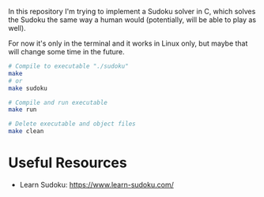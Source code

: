 In this repository I'm trying to implement a Sudoku solver in C, which solves the Sudoku the same way a human would (potentially, will be able to play as well).

For now it's only in the terminal and it works in Linux only, but maybe that will change some time in the future.

```bash
# Compile to executable "./sudoku"
make
# or
make sudoku

# Compile and run executable
make run

# Delete executable and object files
make clean
```

# Useful Resources

- Learn Sudoku: https://www.learn-sudoku.com/
